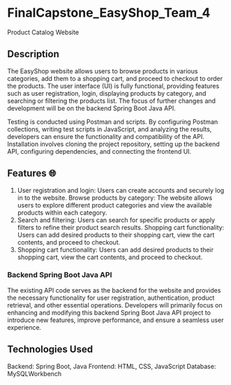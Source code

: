# FinalCapstone_EasyShop_Team_4

Product Catalog Website 

## Description
The EasyShop website allows users to browse products in various categories, add them to a shopping cart, and proceed to checkout to order the products. The user interface (UI) is fully functional, providing features such as user registration, login, displaying products by category, and searching or filtering the products list. The focus of further changes and development will be on the backend Spring Boot Java API. 

Testing is conducted using Postman and scripts. By configuring Postman collections, writing test scripts in JavaScript, and analyzing the results, developers can ensure the functionality and compatibility of the API. Installation involves cloning the project repository, setting up the backend API, configuring dependencies, and connecting the frontend UI. 

## Features  🌐
1. User registration and login: Users can create accounts and securely log in to the website.
Browse products by category: The website allows users to explore different product categories and view the available products within each category.
2. Search and filtering: Users can search for specific products or apply filters to refine their product search results.
Shopping cart functionality: Users can add desired products to their shopping cart, view the cart contents, and proceed to checkout.
3. Shopping cart functionality: Users can add desired products to their shopping cart, view the cart contents, and proceed to checkout.

### Backend Spring Boot Java API
The existing API code serves as the backend for the website and provides the necessary functionality for user registration, authentication, product retrieval, and other essential operations. Developers will primarily focus on enhancing and modifying this backend Spring Boot Java API project to introduce new features, improve performance, and ensure a seamless user experience.

## Technologies Used
Backend: Spring Boot, Java
Frontend: HTML, CSS, JavaScript 
Database: MySQLWorkbench






